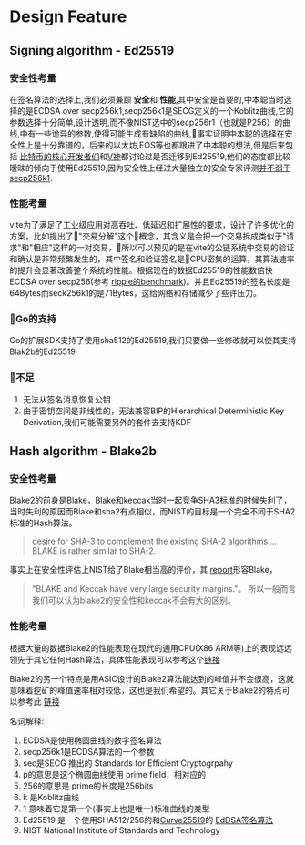 # Design Feature
## Signing algorithm -  Ed25519
### 安全性考量

在签名算法的选择上,我们必须兼顾 **安全**和 **性能**,其中安全是首要的,中本聪当时选择的是ECDSA over secp256k1,secp256k1是SECG定义的一个Koblitz曲线,它的参数选择十分简单,设计透明,而不像NIST选中的secp256r1（也就是P256）的曲线,中有一些诡异的参数,使得可能生成有缺陷的曲线,事实证明中本聪的选择在安全性上是十分靠谱的，后来的以太坊,EOS等也都跟进了中本聪的想法,但是后来包括 [比特币的核心开发者们](https://bitcointalk.org/index.php?topic=103172.msg1134832#msg1134832 )和[V神](https://blog.ethereum.org/2015/07/05/on-abstraction/)都讨论过是否迁移到Ed25519,他们的态度都比较暧昧的倾向于使用Ed25519,因为安全性上经过大量独立的安全专家评测[并不弱于secp256k1](https://safecurves.cr.yp.to/).

### 性能考量
vite为了满足了工业级应用对高吞吐、低延迟和扩展性的要求，设计了许多优化的方案，比如提出了"交易分解"这个概念，其含义是会把一个交易拆成类似于"请求"和"相应"这样的一对交易，所以可以预见的是在vite的公链系统中交易的验证和确认是非常频繁发生的，其中签名和验证签名是CPU密集的运算，其算法速率的提升会显著改善整个系统的性能。根据现在的数据Ed25519的性能数倍快ECDSA over secp256(参考 [ripple的benchmark](https://ripple.com/dev-blog/curves-with-a-twist/))。并且Ed25519的签名长度是64Bytes而seck256k1的是71Bytes，这给网络和存储减少了些许压力。

### Go的支持
Go的扩展SDK支持了使用sha512的Ed25519,我们只要做一些修改就可以使其支持Blak2b的Ed25519

### 不足
1. 无法从签名消息恢复公钥
2. 由于密钥空间是非线性的，无法兼容BIP的Hierarchical Deterministic Key Derivation,我们可能需要另外的套件去支持KDF

## Hash algorithm - Blake2b

### 安全性考量
Blake2的前身是Blake，Blake和keccak当时一起竞争SHA3标准的时候失利了，当时失利的原因而Blake和sha2有点相似，而NIST的目标是一个完全不同于SHA2标准的Hash算法。
>desire for SHA-3 to complement the existing SHA-2 algorithms … BLAKE is rather similar to SHA-2.

事实上在安全性评估上NIST给了Blake相当高的评价，其 [report](https://nvlpubs.nist.gov/nistpubs/ir/2012/NIST.IR.7896.pdf)形容Blake，

>"BLAKE and Keccak have very large security margins."。
所以一般而言我们可以认为blake2的安全性和keccak不会有大的区别。

### 性能考量
根据大量的数据Blake2的性能表现在现代的通用CPU(X86 ARM等)上的表现远远领先于其它任何Hash算法，具体性能表现可以参考这个[链接](http://bench.cr.yp.to/results-sha3.html)

Blake2的另一个特点是用ASIC设计的Blake2算法能达到的峰值并不会很高，这就意味着挖矿的峰值速率相对较低，这也是我们希望的。其它关于Blake2的特点可以参考此 [链接](https://blake2.net/)


名词解释:
1. ECDSA是使用椭圆曲线的数字签名算法
2. secp256k1是ECDSA算法的一个参数
3. sec是SECG 推出的 Standards for Efficient Cryptogrpahy 
4. p的意思是这个椭圆曲线使用 prime field，相对应的
5. 256的意思是 prime的长度是256bits
6. k 是Koblitz曲线 
7. 1 意味着它是第一个(事实上也是唯一)标准曲线的类型
8. Ed25519 是一个使用SHA512/256的和[Curve25519](https://en.wikipedia.org/wiki/Curve25519)的 [EdDSA签名算法](https://en.wikipedia.org/wiki/EdDSA)
9. NIST National Institute of Standards and Technology 